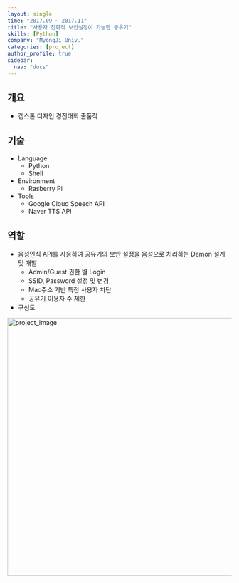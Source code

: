 ```yaml
---
layout: single
time: "2017.09 ~ 2017.11"
title: "사용자 친화적 보안설정이 가능한 공유기"
skills: [Python]
company: "MyongJi Univ."
categories: [project]
author_profile: true
sidebar:
  nav: "docs"
---
```


## 개요

* 캡스톤 디자인 경진대회 출품작


## 기술

* Language
  * Python
  * Shell
* Environment
  * Rasberry Pi
* Tools
  * Google Cloud Speech API
  * Naver TTS API

## 역할

* 음성인식 API를 사용하여 공유기의 보안 설정을 음성으로 처리하는 Demon 설계 및 개발
  * Admin/Guest 권한 별 Login
  * SSID, Password 설정 및 변경
  * Mac주소 기반 특정 사용자 차단
  * 공유기 이용자 수 제한
* 구성도
<img width="579" alt="project_image" src="https://user-images.githubusercontent.com/5865308/122755559-1c9cca00-d2d0-11eb-8ae5-33472f9dc63c.png">